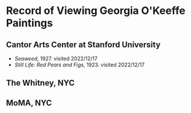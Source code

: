 # Record of Viewing Georgia O'Keeffe Paintings

## Cantor Arts Center at Stanford University

* *Seaweed*, 1927. visited 2022/12/17
* *Still Life: Red Pears and Figs*, 1923. visited 2022/12/17

## The Whitney, NYC

## MoMA, NYC
